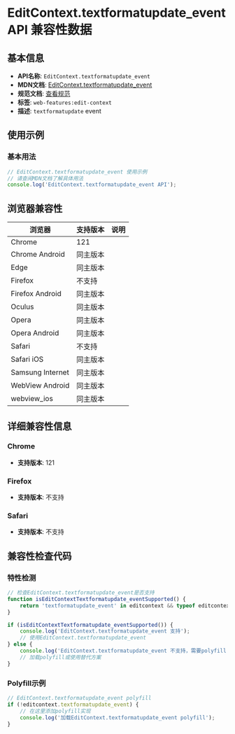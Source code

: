 # EditContext.textformatupdate_event API 兼容性数据

## 基本信息

- **API名称**: `EditContext.textformatupdate_event`
- **MDN文档**: [EditContext.textformatupdate_event](https://developer.mozilla.org/docs/Web/API/EditContext/textformatupdate_event)
- **规范文档**: [查看规范](https://w3c.github.io/edit-context/#dom-editcontext-ontextformatupdate)
- **标签**: `web-features:edit-context`
- **描述**: `textformatupdate` event

## 使用示例

### 基本用法

```javascript
// EditContext.textformatupdate_event 使用示例
// 请查阅MDN文档了解具体用法
console.log('EditContext.textformatupdate_event API');
```

## 浏览器兼容性

| 浏览器 | 支持版本 | 说明 |
|--------|----------|------|
| Chrome | 121 |  |
| Chrome Android | 同主版本 |  |
| Edge | 同主版本 |  |
| Firefox | 不支持 |  |
| Firefox Android | 同主版本 |  |
| Oculus | 同主版本 |  |
| Opera | 同主版本 |  |
| Opera Android | 同主版本 |  |
| Safari | 不支持 |  |
| Safari iOS | 同主版本 |  |
| Samsung Internet | 同主版本 |  |
| WebView Android | 同主版本 |  |
| webview_ios | 同主版本 |  |

## 详细兼容性信息

### Chrome

- **支持版本**: 121

### Firefox

- **支持版本**: 不支持

### Safari

- **支持版本**: 不支持

## 兼容性检查代码

### 特性检测

```javascript
// 检查EditContext.textformatupdate_event是否支持
function isEditContextTextformatupdate_eventSupported() {
    return 'textformatupdate_event' in editcontext && typeof editcontext.textformatupdate_event === 'function';
}

if (isEditContextTextformatupdate_eventSupported()) {
    console.log('EditContext.textformatupdate_event 支持');
    // 使用EditContext.textformatupdate_event
} else {
    console.log('EditContext.textformatupdate_event 不支持，需要polyfill');
    // 加载polyfill或使用替代方案
}
```

### Polyfill示例

```javascript
// EditContext.textformatupdate_event polyfill
if (!editcontext.textformatupdate_event) {
    // 在这里添加polyfill实现
    console.log('加载EditContext.textformatupdate_event polyfill');
}
```

